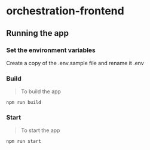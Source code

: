 # orchestration-frontend

## Running the app

### Set the environment variables

Create a copy of the .env.sample file and rename it .env

### Build

> To build the app

```shell script
npm run build
```


### Start

> To start the app

```shell script
npm run start
```